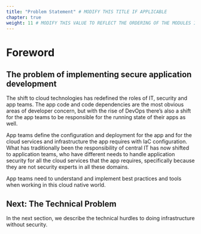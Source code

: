 ```yaml
---
title: "Problem Statement" # MODIFY THIS TITLE IF APPLICABLE
chapter: true
weight: 11 # MODIFY THIS VALUE TO REFLECT THE ORDERING OF THE MODULES IF APPLICABLE
---
```


# Foreword

## The problem of implementing secure application development <!-- TODO: MODIFY the body -->

The shift to cloud technologies has redefined the roles of IT, security and app teams. The app code and code dependencies are the most obvious areas of developer concern, but with the rise of DevOps there’s also a shift for the app teams to be responsible for the running state of their apps as well. 

App teams define the configuration and deployment for the app and for the cloud services and infrastructure the app requires with IaC configuration. What has traditionally been the responsibility of central IT has now shifted to application teams, who have different needs to handle application security for all the cloud services that the app requires, specifically because they are not security experts in all these domains. 

App teams need to understand and implement best practices and tools when working in this cloud native world.

## Next: The Technical Problem <!-- TODO: MODIFY the body -->
In the next section, we describe the technical hurdles to doing infrastructure without security.